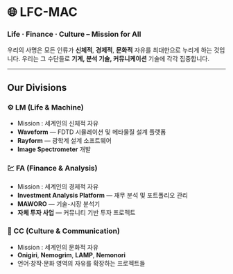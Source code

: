# 🌐 LFC-MAC

### Life · Finance · Culture – Mission for All

우리의 사명은 모든 인류가 **신체적**, **경제적**, **문화적** 자유를 최대한으로 누리게 하는 것입니다.
우리는 그 수단들로 **기계, 분석 기술, 커뮤니케이션** 기술에 각각 집중합니다.

---

## Our Divisions

### ⚙️ LM (Life & Machine) 
- Mission : 세계인의 신체적 자유
- **Waveform** — FDTD 시뮬레이션 및 메타물질 설계 플랫폼
- **Rayform** — 광학계 설계 소프트웨어
- **Image Spectrometer** 개발

### 💹 FA (Finance & Analysis) 
- Mission : 세계인의 경제적 자유
- **Investment Analysis Platform** — 재무 분석 및 포트폴리오 관리
- **MAWORO** — 기술-시장 분석기
- **자체 투자 사업** — 커뮤니티 기반 투자 프로젝트

### 🎨 CC (Culture & Communication) 
- Mission : 세계인의 문화적 자유
- **Onigiri**, **Nemogrim**, **LAMP**, **Nemonori**
- 언어·창작·문화 영역의 자유를 확장하는 프로젝트들
